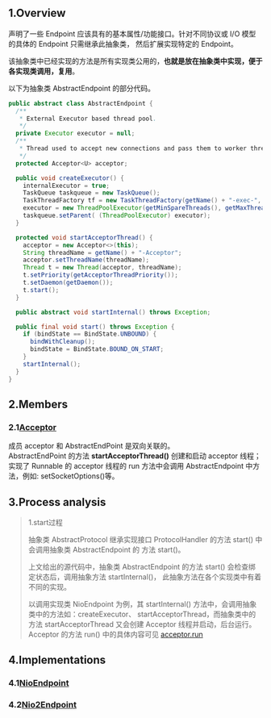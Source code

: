 ## 1.Overview
声明了一些 Endpoint 应该具有的基本属性/功能接口。针对不同协议或 I/O 模型的具体的 Endpoint 只需继承此抽象类，
然后扩展实现特定的 Endpoint。

该抽象类中已经实现的方法是所有实现类公用的，**也就是放在抽象类中实现，便于各实现类调用，复用**。

以下为抽象类 AbstractEndpoint 的部分代码。
```java
public abstract class AbstractEndpoint {
  /**
   * External Executor based thread pool.
   */
  private Executor executor = null;
  /**
   * Thread used to accept new connections and pass them to worker threads.
   */
  protected Acceptor<U> acceptor;

  public void createExecutor() {
    internalExecutor = true;
    TaskQueue taskqueue = new TaskQueue();
    TaskThreadFactory tf = new TaskThreadFactory(getName() + "-exec-", daemon, getThreadPriority());
    executor = new ThreadPoolExecutor(getMinSpareThreads(), getMaxThreads(), 60, TimeUnit.SECONDS,taskqueue, tf);
    taskqueue.setParent( (ThreadPoolExecutor) executor);
  }

  protected void startAcceptorThread() {
    acceptor = new Acceptor<>(this);
    String threadName = getName() + "-Acceptor";
    acceptor.setThreadName(threadName);
    Thread t = new Thread(acceptor, threadName);
    t.setPriority(getAcceptorThreadPriority());
    t.setDaemon(getDaemon());
    t.start();
  }

  public abstract void startInternal() throws Exception;

  public final void start() throws Exception {
    if (bindState == BindState.UNBOUND) {
      bindWithCleanup();
      bindState = BindState.BOUND_ON_START;
    }
    startInternal();
  }
}
```
## 2.Members
### 2.1[Acceptor](./common/acceptor.md)
成员 acceptor 和 AbstractEndPoint 是双向关联的。   
AbstractEndPoint 的方法 **startAcceptorThread()** 创建和启动 acceptor 线程；   
实现了 Runnable 的 acceptor 线程的 run 方法中会调用 AbstractEndpoint 中方法，例如: setSocketOptions()等。

## 3.Process analysis
> 1.start过程
> 
> 抽象类 AbstractProtocol 继承实现接口 ProtocolHandler 的方法 start() 中会调用抽象类 AbstractEndpoint 的
> 方法 start()。
> 
> 上文给出的源代码中，抽象类 AbstractEndpoint 的方法 start() 会检查绑定状态后，调用抽象方法 startInternal()，
> 此抽象方法在各个实现类中有着不同的实现。
> 
> 以调用实现类 NioEndpoint 为例，其 startInternal() 方法中，会调用抽象类中的方法如：createExecutor、
> startAcceptorThread，而抽象类中的方法 startAcceptorThread 又会创建 Acceptor 线程并启动，后台运行。Acceptor
> 的方法 run() 中的具体内容可见 [acceptor.run](./common/acceptor.md)

## 4.Implementations
### 4.1[NioEndpoint](./nio/nio_endpoint.md)

### 4.2[Nio2Endpoint]()

